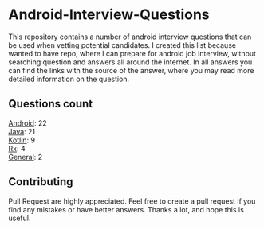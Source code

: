 # Android-Interview-Questions

This repository contains a number of android interview questions that can be used when vetting potential candidates. I created this list because wanted to have repo, where I can prepare for android job interview, without searching question and answers all around the internet. In all answers you can find the links with the source of the answer, where you may read more detailed information on the question.

## Questions count

[Android](https://github.com/Kirchhoff-/Android-Interview-Questions/tree/master/Android): 22  
[Java](https://github.com/Kirchhoff-/Android-Interview-Questions/tree/master/Java): 21  
[Kotlin](https://github.com/Kirchhoff-/Android-Interview-Questions/tree/master/Kotlin): 9  
[Rx](https://github.com/Kirchhoff-/Android-Interview-Questions/tree/master/Rx): 4  
[General](https://github.com/Kirchhoff-/Android-Interview-Questions/tree/master/General): 2


## Contributing
Pull Request are highly appreciated. Feel free to create a pull request if you find any mistakes or have better answers. Thanks a lot, and hope this is useful.
